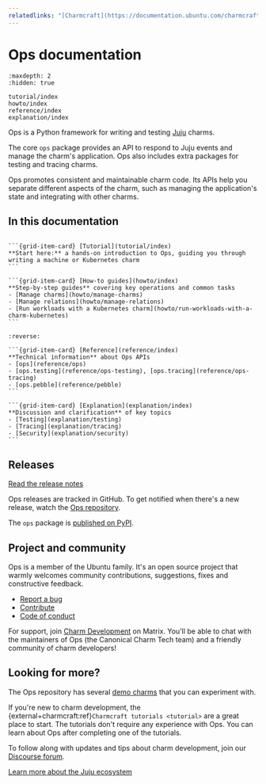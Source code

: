 ```yaml
---
relatedlinks: "[Charmcraft](https://documentation.ubuntu.com/charmcraft/stable/), [Charmlibs](https://canonical-charmlibs.readthedocs-hosted.com/), [Concierge](https://github.com/canonical/concierge), [Jubilant](https://documentation.ubuntu.com/jubilant/), [Juju](https://documentation.ubuntu.com/juju/3.6/), [Pebble](https://documentation.ubuntu.com/pebble/)"
---
```


# Ops documentation

```{toctree}
:maxdepth: 2
:hidden: true

tutorial/index
howto/index
reference/index
explanation/index
```

Ops is a Python framework for writing and testing [Juju](https://juju.is/) charms.

The core `ops` package provides an API to respond to Juju events and manage the charm's application. Ops also includes extra packages for testing and tracing charms.

Ops promotes consistent and maintainable charm code. Its APIs help you separate different aspects of the charm, such as managing the application's state and integrating with other charms.

## In this documentation

````{grid} 1 1 2 2

```{grid-item-card} [Tutorial](tutorial/index)
**Start here:** a hands-on introduction to Ops, guiding you through writing a machine or Kubernetes charm
```

```{grid-item-card} [How-to guides](howto/index)
**Step-by-step guides** covering key operations and common tasks
- [Manage charms](howto/manage-charms)
- [Manage relations](howto/manage-relations)
- [Run workloads with a Kubernetes charm](howto/run-workloads-with-a-charm-kubernetes)
```

````

````{grid} 1 1 2 2
:reverse:

```{grid-item-card} [Reference](reference/index)
**Technical information** about Ops APIs
- [ops](reference/ops)
- [ops.testing](reference/ops-testing), [ops.tracing](reference/ops-tracing)
- [ops.pebble](reference/pebble)
```

```{grid-item-card} [Explanation](explanation/index)
**Discussion and clarification** of key topics
- [Testing](explanation/testing)
- [Tracing](explanation/tracing)
- [Security](explanation/security)
```

````

## Releases

[Read the release notes](https://github.com/canonical/operator/releases)

Ops releases are tracked in GitHub. To get notified when there's a new release, watch the [Ops repository](https://github.com/canonical/operator).

The `ops` package is [published on PyPI](https://pypi.org/project/ops/).

## Project and community

Ops is a member of the Ubuntu family. It's an open source project that warmly welcomes community contributions, suggestions, fixes and constructive feedback.

- [Report a bug](https://github.com/canonical/operator/issues)
- [Contribute](https://github.com/canonical/operator/blob/main/CONTRIBUTING.md)
- [Code of conduct](https://ubuntu.com/community/ethos/code-of-conduct)

For support, join [Charm Development](https://matrix.to/#/#charmhub-charmdev:ubuntu.com) on Matrix. You'll be able to chat with the maintainers of Ops (the Canonical Charm Tech team) and a friendly community of charm developers!

## Looking for more?

The Ops repository has several [demo charms](https://github.com/canonical/operator/tree/main/examples) that you can experiment with.

If you're new to charm development, the {external+charmcraft:ref}`Charmcraft tutorials <tutorial>` are a great place to start. The tutorials don't require any experience with Ops. You can learn about Ops after completing one of the tutorials.

To follow along with updates and tips about charm development, join our [Discourse forum](https://discourse.charmhub.io/).

[Learn more about the Juju ecosystem](https://juju.is/docs)

